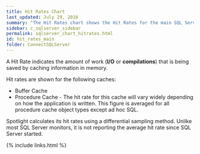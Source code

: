 ```yaml
---
title: Hit Rates Chart
last_updated: July 29, 2016
summary: "The Hit Rates chart shows the Hit Rates for the main SQL Server caches."
sidebar: c_sqlserver_sidebar
permalink: sqlserver_chart_hitrates.html
id: hit_rates_main
folder: ConnectSQLServer
---
```




A Hit Rate indicates the amount of work (**I/O** or **compilations**) that is being saved by caching information in memory.

Hit rates are shown for the following caches:

* Buffer Cache
* Procedure Cache - The hit rate for this cache will vary widely depending on how the application is written. This figure is averaged for all procedure cache object types except ad hoc SQL.

Spotlight calculates its hit rates using a differential sampling method. Unlike most SQL Server monitors, it is not reporting the average hit rate since SQL Server started.


{% include links.html %}
